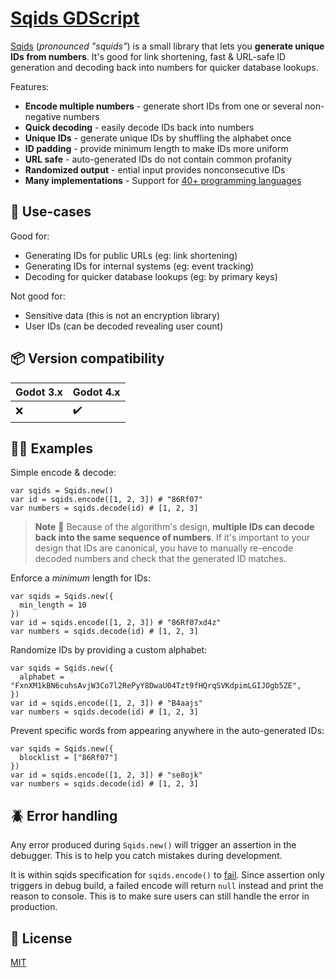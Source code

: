 # [Sqids GDScript](https://sqids.org/gdscript)

[Sqids](https://sqids.org/gdscript) (_pronounced "squids"_) is a small library that lets you **generate unique IDs from numbers**. It's good for link shortening, fast & URL-safe ID generation and decoding back into numbers for quicker database lookups.

Features:

- **Encode multiple numbers** - generate short IDs from one or several non-negative numbers
- **Quick decoding** - easily decode IDs back into numbers
- **Unique IDs** - generate unique IDs by shuffling the alphabet once
- **ID padding** - provide minimum length to make IDs more uniform
- **URL safe** - auto-generated IDs do not contain common profanity
- **Randomized output** - ential input provides nonconsecutive IDs
- **Many implementations** - Support for [40+ programming languages](https://sqids.org/)

## 🧰 Use-cases

Good for:

- Generating IDs for public URLs (eg: link shortening)
- Generating IDs for internal systems (eg: event tracking)
- Decoding for quicker database lookups (eg: by primary keys)

Not good for:

- Sensitive data (this is not an encryption library)
- User IDs (can be decoded revealing user count)

## 📦 Version compatibility

| Godot 3.x | Godot 4.x |
| --------- | --------- |
| ❌        | ✔️       |

## 👩‍💻 Examples

Simple encode & decode:

```gdscript
var sqids = Sqids.new()
var id = sqids.encode([1, 2, 3]) # "86Rf07"
var numbers = sqids.decode(id) # [1, 2, 3]
```

> **Note**
> 🚧 Because of the algorithm's design, **multiple IDs can decode back into the same sequence of numbers**. If it's important to your design that IDs are canonical, you have to manually re-encode decoded numbers and check that the generated ID matches.

Enforce a _minimum_ length for IDs:

```gdscript
var sqids = Sqids.new({
  min_length = 10
})
var id = sqids.encode([1, 2, 3]) # "86Rf07xd4z"
var numbers = sqids.decode(id) # [1, 2, 3]
```

Randomize IDs by providing a custom alphabet:

```gdscript
var sqids = Sqids.new({
  alphabet = "FxnXM1kBN6cuhsAvjW3Co7l2RePyY8DwaU04Tzt9fHQrqSVKdpimLGIJOgb5ZE",
})
var id = sqids.encode([1, 2, 3]) # "B4aajs"
var numbers = sqids.decode(id) # [1, 2, 3]
```

Prevent specific words from appearing anywhere in the auto-generated IDs:

```gdscript
var sqids = Sqids.new({
  blocklist = ["86Rf07"]
})
var id = sqids.encode([1, 2, 3]) # "se8ojk"
var numbers = sqids.decode(id) # [1, 2, 3]
```

## 🪲 Error handling

Any error produced during `Sqids.new()` will trigger an assertion in the debugger. This is to help you catch mistakes during development.

It is within sqids specification for `sqids.encode()` to [fail](https://sqids.org/faq#max-regeneration). Since assertion only triggers in debug build, a failed encode will return `null` instead and print the reason to console. This is to make sure users can still handle the error in production.

## 📝 License

[MIT](LICENSE)
